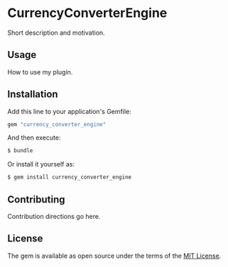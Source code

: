 # CurrencyConverterEngine
Short description and motivation.

## Usage
How to use my plugin.

## Installation
Add this line to your application's Gemfile:

```ruby
gem "currency_converter_engine"
```

And then execute:
```bash
$ bundle
```

Or install it yourself as:
```bash
$ gem install currency_converter_engine
```

## Contributing
Contribution directions go here.

## License
The gem is available as open source under the terms of the [MIT License](https://opensource.org/licenses/MIT).
